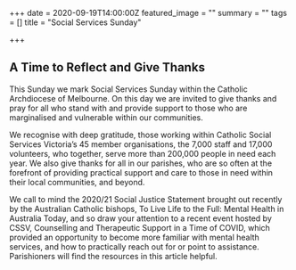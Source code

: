 +++
date = 2020-09-19T14:00:00Z
featured_image = ""
summary = ""
tags = []
title = "Social Services Sunday"

+++
## A Time to Reflect and Give Thanks

This Sunday we mark Social Services Sunday within the Catholic Archdiocese of Melbourne. On this day we are invited to give thanks and pray for all who stand with and provide support to those who are marginalised and vulnerable within our communities. 

We recognise with deep gratitude, those working within Catholic Social Services Victoria’s 45 member organisations, the 7,000 staff and 17,000 volunteers, who together, serve more than 200,000 people in need each year. We also give thanks for all in our parishes, who are so often at the forefront of providing practical support and care to those in need within their local communities, and beyond. 

We call to mind the 2020/21 Social Justice Statement brought out recently by the Australian Catholic bishops, To Live Life to the Full: Mental Health in Australia Today, and so draw your attention to a recent event hosted by CSSV, Counselling and Therapeutic Support in a Time of COVID, which provided an opportunity to become more familiar with mental health services, and how to practically reach out for or point to assistance. Parishioners will find the resources in this article helpful.
